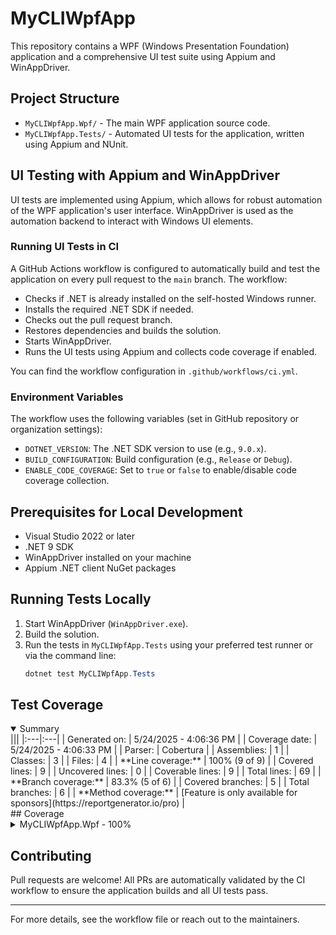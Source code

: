 # MyCLIWpfApp

This repository contains a WPF (Windows Presentation Foundation) application and a comprehensive UI test suite using Appium and WinAppDriver.

## Project Structure

- `MyCLIWpfApp.Wpf/` - The main WPF application source code.
- `MyCLIWpfApp.Tests/` - Automated UI tests for the application, written using Appium and NUnit.

## UI Testing with Appium and WinAppDriver

UI tests are implemented using Appium, which allows for robust automation of the WPF application's user interface. WinAppDriver is used as the automation backend to interact with Windows UI elements.

### Running UI Tests in CI

A GitHub Actions workflow is configured to automatically build and test the application on every pull request to the `main` branch. The workflow:

- Checks if .NET is already installed on the self-hosted Windows runner.
- Installs the required .NET SDK if needed.
- Checks out the pull request branch.
- Restores dependencies and builds the solution.
- Starts WinAppDriver.
- Runs the UI tests using Appium and collects code coverage if enabled.

You can find the workflow configuration in `.github/workflows/ci.yml`.

### Environment Variables

The workflow uses the following variables (set in GitHub repository or organization settings):
- `DOTNET_VERSION`: The .NET SDK version to use (e.g., `9.0.x`).
- `BUILD_CONFIGURATION`: Build configuration (e.g., `Release` or `Debug`).
- `ENABLE_CODE_COVERAGE`: Set to `true` or `false` to enable/disable code coverage collection.

## Prerequisites for Local Development

- Visual Studio 2022 or later
- .NET 9 SDK
- WinAppDriver installed on your machine
- Appium .NET client NuGet packages

## Running Tests Locally

1. Start WinAppDriver (`WinAppDriver.exe`).
2. Build the solution.
3. Run the tests in `MyCLIWpfApp.Tests` using your preferred test runner or via the command line:
   ```powershell
   dotnet test MyCLIWpfApp.Tests
   ```

## Test Coverage
<!-- COVERAGE-START -->
<details open><summary>Summary</summary>  ||| |:---|:---| | Generated on: | 5/24/2025 - 4:06:36 PM | | Coverage date: | 5/24/2025 - 4:06:33 PM | | Parser: | Cobertura | | Assemblies: | 1 | | Classes: | 3 | | Files: | 4 | | **Line coverage:** | 100% (9 of 9) | | Covered lines: | 9 | | Uncovered lines: | 0 | | Coverable lines: | 9 | | Total lines: | 69 | | **Branch coverage:** | 83.3% (5 of 6) | | Covered branches: | 5 | | Total branches: | 6 | | **Method coverage:** | [Feature is only available for sponsors](https://reportgenerator.io/pro) |  </details>  ## Coverage <details><summary>MyCLIWpfApp.Wpf - 100%</summary>  |**Name**|**Line**|**Branch**| |:---|---:|---:| |**MyCLIWpfApp.Wpf**|**100%**|**83.3%**| |MyCLIWpfApp.Wpf.App|100%|| |MyCLIWpfApp.Wpf.MainWindow|100%|83.3%| |MyCLIWpfApp.Wpf.ViewModels.BaseViewModel|100%||  </details>
<!-- COVERAGE-END -->

## Contributing

Pull requests are welcome! All PRs are automatically validated by the CI workflow to ensure the application builds and all UI tests pass.

---

For more details, see the workflow file or reach out to the maintainers.


